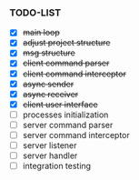 ### TODO-LIST

- [x] ~~main loop~~
- [x] ~~adjust project structure~~
- [x] ~~msg structure~~
- [x] ~~client command parser~~
- [x] ~~client command interceptor~~
- [x] ~~async sender~~
- [x] ~~async receiver~~
- [x] ~~client user interface~~
- [ ] processes initialization
- [ ] server command parser
- [ ] server command interceptor
- [ ] server listener
- [ ] server handler
- [ ] integration testing
